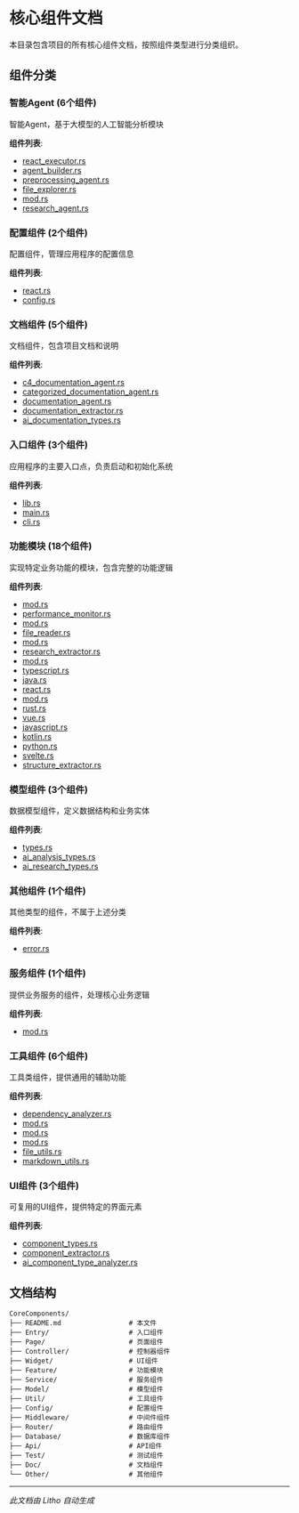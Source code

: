 # 核心组件文档

本目录包含项目的所有核心组件文档，按照组件类型进行分类组织。

## 组件分类

### 智能Agent (6个组件)
智能Agent，基于大模型的人工智能分析模块

**组件列表**:
- [react_executor.rs](Agent/react_executor.rs.md)
- [agent_builder.rs](Agent/agent_builder.rs.md)
- [preprocessing_agent.rs](Agent/preprocessing_agent.rs.md)
- [file_explorer.rs](Agent/file_explorer.rs.md)
- [mod.rs](Agent/mod.rs.md)
- [research_agent.rs](Agent/research_agent.rs.md)

### 配置组件 (2个组件)
配置组件，管理应用程序的配置信息

**组件列表**:
- [react.rs](Config/react.rs.md)
- [config.rs](Config/config.rs.md)

### 文档组件 (5个组件)
文档组件，包含项目文档和说明

**组件列表**:
- [c4_documentation_agent.rs](Doc/c4_documentation_agent.rs.md)
- [categorized_documentation_agent.rs](Doc/categorized_documentation_agent.rs.md)
- [documentation_agent.rs](Doc/documentation_agent.rs.md)
- [documentation_extractor.rs](Doc/documentation_extractor.rs.md)
- [ai_documentation_types.rs](Doc/ai_documentation_types.rs.md)

### 入口组件 (3个组件)
应用程序的主要入口点，负责启动和初始化系统

**组件列表**:
- [lib.rs](Entry/lib.rs.md)
- [main.rs](Entry/main.rs.md)
- [cli.rs](Entry/cli.rs.md)

### 功能模块 (18个组件)
实现特定业务功能的模块，包含完整的功能逻辑

**组件列表**:
- [mod.rs](Feature/mod.rs.md)
- [performance_monitor.rs](Feature/performance_monitor.rs.md)
- [mod.rs](Feature/mod.rs.md)
- [file_reader.rs](Feature/file_reader.rs.md)
- [mod.rs](Feature/mod.rs.md)
- [research_extractor.rs](Feature/research_extractor.rs.md)
- [mod.rs](Feature/mod.rs.md)
- [typescript.rs](Feature/typescript.rs.md)
- [java.rs](Feature/java.rs.md)
- [react.rs](Feature/react.rs.md)
- [mod.rs](Feature/mod.rs.md)
- [rust.rs](Feature/rust.rs.md)
- [vue.rs](Feature/vue.rs.md)
- [javascript.rs](Feature/javascript.rs.md)
- [kotlin.rs](Feature/kotlin.rs.md)
- [python.rs](Feature/python.rs.md)
- [svelte.rs](Feature/svelte.rs.md)
- [structure_extractor.rs](Feature/structure_extractor.rs.md)

### 模型组件 (3个组件)
数据模型组件，定义数据结构和业务实体

**组件列表**:
- [types.rs](Model/types.rs.md)
- [ai_analysis_types.rs](Model/ai_analysis_types.rs.md)
- [ai_research_types.rs](Model/ai_research_types.rs.md)

### 其他组件 (1个组件)
其他类型的组件，不属于上述分类

**组件列表**:
- [error.rs](Other/error.rs.md)

### 服务组件 (1个组件)
提供业务服务的组件，处理核心业务逻辑

**组件列表**:
- [mod.rs](Service/mod.rs.md)

### 工具组件 (6个组件)
工具类组件，提供通用的辅助功能

**组件列表**:
- [dependency_analyzer.rs](Util/dependency_analyzer.rs.md)
- [mod.rs](Util/mod.rs.md)
- [mod.rs](Util/mod.rs.md)
- [mod.rs](Util/mod.rs.md)
- [file_utils.rs](Util/file_utils.rs.md)
- [markdown_utils.rs](Util/markdown_utils.rs.md)

### UI组件 (3个组件)
可复用的UI组件，提供特定的界面元素

**组件列表**:
- [component_types.rs](Widget/component_types.rs.md)
- [component_extractor.rs](Widget/component_extractor.rs.md)
- [ai_component_type_analyzer.rs](Widget/ai_component_type_analyzer.rs.md)


## 文档结构

```
CoreComponents/
├── README.md                 # 本文件
├── Entry/                    # 入口组件
├── Page/                     # 页面组件
├── Controller/               # 控制器组件
├── Widget/                   # UI组件
├── Feature/                  # 功能模块
├── Service/                  # 服务组件
├── Model/                    # 模型组件
├── Util/                     # 工具组件
├── Config/                   # 配置组件
├── Middleware/               # 中间件组件
├── Router/                   # 路由组件
├── Database/                 # 数据库组件
├── Api/                      # API组件
├── Test/                     # 测试组件
├── Doc/                      # 文档组件
└── Other/                    # 其他组件
```

---
*此文档由 Litho 自动生成*
